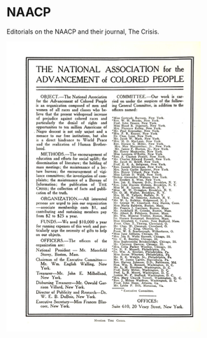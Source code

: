 # NAACP

Editorials on the NAACP and their journal, The Crisis.

![NAACP Advertisements](Images/NAACP_AD.png)

```{tableofcontents}
```
